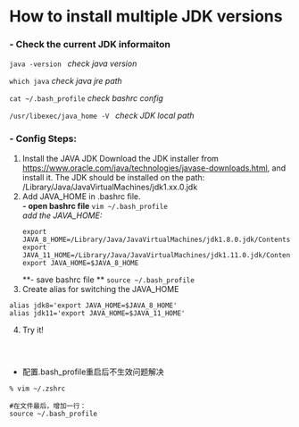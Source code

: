 # How to install multiple JDK versions

### - Check the current JDK informaiton
`java -version ` *check java version*

` which java `  *check java jre path*

` cat ~/.bash_profile ` *check bashrc config*

` /usr/libexec/java_home -V  ` *check JDK local path*

### - Config Steps:
1. Install the JAVA JDK
  Download the JDK installer from https://www.oracle.com/java/technologies/javase-downloads.html, and install it.
  The JDK should be installed on the path: /Library/Java/JavaVirtualMachines/jdk1.xx.0.jdk
2. Add JAVA_HOME in .bashrc file.  
   **- open bashrc file**
   ` vim ~/.bash_profile `   
   *add the JAVA_HOME:*
   ``` 
   export JAVA_8_HOME=/Library/Java/JavaVirtualMachines/jdk1.8.0.jdk/Contents/Home  
   export JAVA_11_HOME=/Library/Java/JavaVirtualMachines/jdk1.11.0.jdk/Contents/Home  
   export JAVA_HOME=$JAVA_8_HOME  
   ```
   **- save bashrc file ** 
   ` source ~/.bash_profile ` 
3. Create alias for switching the JAVA_HOME
  ```
  alias jdk8='export JAVA_HOME=$JAVA_8_HOME'  
  alias jdk11='export JAVA_HOME=$JAVA_11_HOME' 
  ```
4. Try it!
```



```
  
* 配置.bash_profile重启后不生效问题解决
```
% vim ~/.zshrc

#在文件最后，增加一行：
source ~/.bash_profile
```
